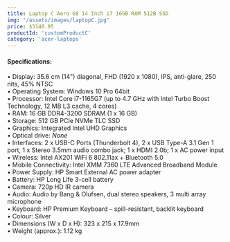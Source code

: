 ```yaml
---
title: Laptop C Aero G8 14 Inch i7 16GB RAM 512B SSD
img: "/assets/images/laptopC.jpg"
price: $3140.95
productId: 'customProductC'
category: 'acer-laptops'
---
```

<div data-v-2a05d754="" class="container container--fluid">
  <h4 data-v-2a05d754="" class="d-flex justify-start section-title">Specifications:</h4>
  <div data-v-2a05d754="" class="row no-gutters">
    <div data-v-2a05d754="" class="d-flex justify-start spec-list col">
      <div data-v-2a05d754="" class="text-left section-text">
        • Display: 35.6 cm (14") diagonal, FHD (1920 x 1080), IPS, anti-glare, 250 nits, 45% NTSC<br>
        • Operating System: Windows 10 Pro 64bit<br>
        • Processor: Intel Core i7-1165G7 (up to 4.7 GHz with Intel Turbo Boost Technology, 12 MB L3 cache, 4 cores)<br>
        • RAM: 16 GB DDR4-3200 SDRAM (1 x 16 GB)<br>
        • Storage: 512 GB PCIe NVMe TLC SSD<br>
        • Graphics: Integrated Intel UHD Graphics<br>
        • Optical drive: <i>None</i><br>
        • Interfaces: 2 x USB-C Ports (Thunderbolt 4), 2 x USB Type-A 3.1 Gen 1 port, 1 x Stereo 3.5mm audio combo jack; 1 x HDMI 2.0b; 1 x AC power input<br>
        • Wireless: Intel AX201 WiFi 6 802.11ax + Bluetooth 5.0<br>
        • Mobile Connectivity: Intel XMM 7360 LTE Advanced Broadband Module<br>
        • Power Supply: HP Smart External AC power adapter<br>
        • Battery: HP Long Life 3-cell battery<br>
        • Camera: 720p HD IR camera<br>
        • Audio: Audio by Bang &amp; Olufsen, dual stereo speakers, 3 multi array microphone<br>
        • Keyboard: HP Premium Keyboard – spill-resistant, backlit keyboard<br>
        • Colour: Silver<br>
        • Dimensions (W x D x H): 323 x 215 x 17.9mm<br>
        • Weight (approx.): 1.12 kg
      </div>
    </div>
  </div>
</div>